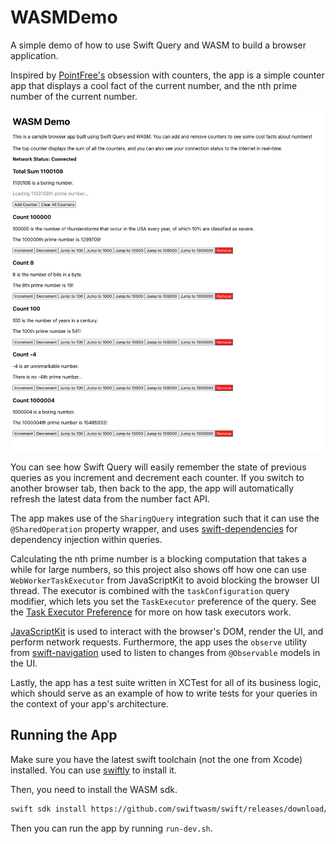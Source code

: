 # WASMDemo

A simple demo of how to use Swift Query and WASM to build a browser application.

Inspired by [PointFree's](https://www.pointfree.co/) obsession with counters, the app is a simple counter app that displays a cool fact of the current number, and the nth prime number of the current number.

![An image displaying the counter app with the network status indicating that the user is connected to the internet, a total sum counter of 1,100,108, and various other counters each displaying a number fact and the nth prime number of the current count.](./assets/app.png)

You can see how Swift Query will easily remember the state of previous queries as you increment and decrement each counter. If you switch to another browser tab, then back to the app, the app will automatically refresh the latest data from the number fact API.

The app makes use of the `SharingQuery` integration such that it can use the `@SharedOperation` property wrapper, and uses [swift-dependencies](https://github.com/pointfreeco/swift-dependencies) for dependency injection within queries.

Calculating the nth prime number is a blocking computation that takes a while for large numbers, so this project also shows off how one can use `WebWorkerTaskExecutor` from JavaScriptKit to avoid blocking the browser UI thread. The executor is combined with the `taskConfiguration` query modifier, which lets you set the `TaskExecutor` preference of the query. See the [Task Executor Preference](https://github.com/swiftlang/swift-evolution/blob/main/proposals/0417-task-executor-preference.md) for more on how task executors work.

[JavaScriptKit](https://github.com/swiftwasm/JavaScriptKit) is used to interact with the browser's DOM, render the UI, and perform network requests. Furthermore, the app uses the `observe` utility from [swift-navigation](https://github.com/pointfreeco/swift-navigation) used to listen to changes from `@Observable` models in the UI.

Lastly, the app has a test suite written in XCTest for all of its business logic, which should serve as an example of how to write tests for your queries in the context of your app's architecture.

## Running the App

Make sure you have the latest swift toolchain (not the one from Xcode) installed. You can use [swiftly](https://github.com/swiftlang/swiftly) to install it.

Then, you need to install the WASM sdk.

```sh
swift sdk install https://github.com/swiftwasm/swift/releases/download/swift-wasm-6.1-RELEASE/swift-wasm-6.1-RELEASE-wasm32-unknown-wasip1-threads.artifactbundle.zip --checksum 0dd273be28741f8e1eb00682c39bdc956361ed24b5572e183dd8a4e9d1c5f6ec
```

Then you can run the app by running `run-dev.sh`.
